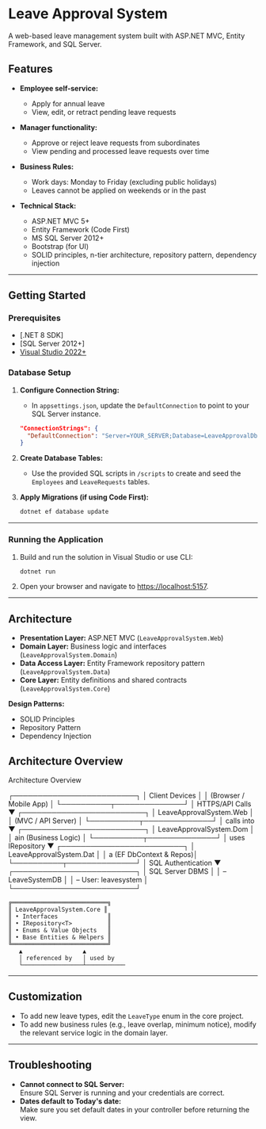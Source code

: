 ﻿# Leave Approval System

A web-based leave management system built with ASP.NET MVC, Entity Framework, and SQL Server.

## Features

- **Employee self-service:**  
  - Apply for annual leave  
  - View, edit, or retract pending leave requests

- **Manager functionality:**  
  - Approve or reject leave requests from subordinates  
  - View pending and processed leave requests over time

- **Business Rules:**  
  - Work days: Monday to Friday (excluding public holidays)
  - Leaves cannot be applied on weekends or in the past

- **Technical Stack:**  
  - ASP.NET MVC 5+
  - Entity Framework (Code First)
  - MS SQL Server 2012+
  - Bootstrap (for UI)
  - SOLID principles, n-tier architecture, repository pattern, dependency injection

---

## Getting Started

### Prerequisites

- [.NET 8 SDK]
- [SQL Server 2012+]
- [Visual Studio 2022+](recommended)

### Database Setup

1. **Configure Connection String:**
    - In `appsettings.json`, update the `DefaultConnection` to point to your SQL Server instance.

    ```json
    "ConnectionStrings": {
      "DefaultConnection": "Server=YOUR_SERVER;Database=LeaveApprovalDb;User Id=YOUR_USER;Password=YOUR_PASSWORD;TrustServerCertificate=True;"
    }
    ```

2. **Create Database Tables:**
    - Use the provided SQL scripts in `/scripts` to create and seed the `Employees` and `LeaveRequests` tables.

3. **Apply Migrations (if using Code First):**
    ```sh
    dotnet ef database update
    ```

---

### Running the Application

1. Build and run the solution in Visual Studio or use CLI:
    ```sh
    dotnet run
    ```

2. Open your browser and navigate to [https://localhost:5157](https://localhost:5157).

---

## Architecture

- **Presentation Layer:** ASP.NET MVC (`LeaveApprovalSystem.Web`)
- **Domain Layer:** Business logic and interfaces (`LeaveApprovalSystem.Domain`)
- **Data Access Layer:** Entity Framework repository pattern (`LeaveApprovalSystem.Data`)
- **Core Layer:** Entity definitions and shared contracts (`LeaveApprovalSystem.Core`)

**Design Patterns:**  
- SOLID Principles  
- Repository Pattern  
- Dependency Injection


## Architecture Overview

Architecture Overview

┌─────────────────────────┐
│     Client Devices      │
│  (Browser / Mobile App) │
└──────────┬──────────────┘
           │ HTTPS/API Calls
           ▼
┌─────────────────────────┐
│ LeaveApprovalSystem.Web │
│  (MVC / API Server)     │
└──────────┬──────────────┘
           │ calls into
           ▼
┌─────────────────────────┐
│ LeaveApprovalSystem.Dom │
│ ain (Business Logic)    │
└──────────┬──────────────┘
           │ uses IRepository<T>
           ▼
┌─────────────────────────┐
│ LeaveApprovalSystem.Dat │
│ a (EF DbContext & Repos)│
└──────────┬──────────────┘
           │ SQL Authentication
           ▼
┌─────────────────────────┐
│     SQL Server DBMS     │
│  – LeaveSystemDB        │
│  – User: leavesystem    │
└─────────────────────────┘

    ╔═══════════════════════════╗
    ║ LeaveApprovalSystem.Core ║
    ║ • Interfaces              ║
    ║ • IRepository<T>          ║
    ║ • Enums & Value Objects   ║
    ║ • Base Entities & Helpers ║
    ╚═══════════════════════════╝
       ▲                 ▲
       │ referenced by   │ used by
       └─────────────────┴───────────


---

## Customization

- To add new leave types, edit the `LeaveType` enum in the core project.
- To add new business rules (e.g., leave overlap, minimum notice), modify the relevant service logic in the domain layer.

---

## Troubleshooting

- **Cannot connect to SQL Server:**  
  Ensure SQL Server is running and your credentials are correct.
- **Dates default to Today's date:**  
  Make sure you set default dates in your controller before returning the view.


